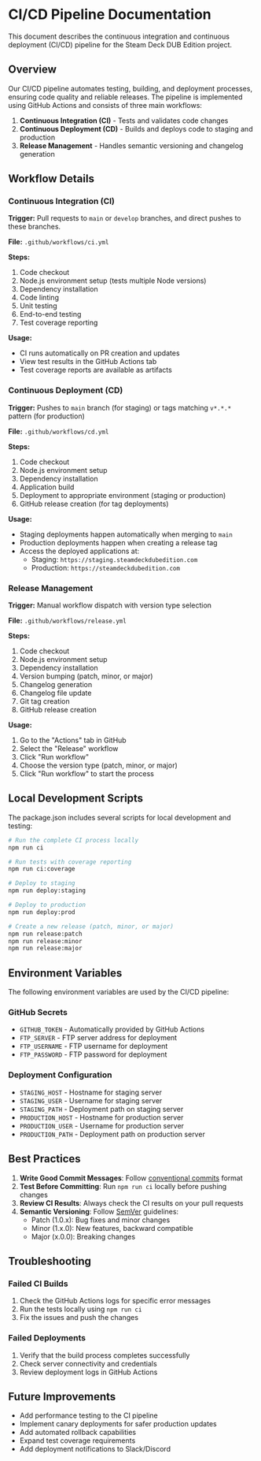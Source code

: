 # CI/CD Pipeline Documentation

This document describes the continuous integration and continuous deployment (CI/CD) pipeline for the Steam Deck DUB Edition project.

## Overview

Our CI/CD pipeline automates testing, building, and deployment processes, ensuring code quality and reliable releases. The pipeline is implemented using GitHub Actions and consists of three main workflows:

1. **Continuous Integration (CI)** - Tests and validates code changes
2. **Continuous Deployment (CD)** - Builds and deploys code to staging and production
3. **Release Management** - Handles semantic versioning and changelog generation

## Workflow Details

### Continuous Integration (CI)

**Trigger:** Pull requests to `main` or `develop` branches, and direct pushes to these branches.

**File:** `.github/workflows/ci.yml`

**Steps:**
1. Code checkout
2. Node.js environment setup (tests multiple Node versions)
3. Dependency installation
4. Code linting
5. Unit testing
6. End-to-end testing
7. Test coverage reporting

**Usage:**
- CI runs automatically on PR creation and updates
- View test results in the GitHub Actions tab
- Test coverage reports are available as artifacts

### Continuous Deployment (CD)

**Trigger:** Pushes to `main` branch (for staging) or tags matching `v*.*.*` pattern (for production)

**File:** `.github/workflows/cd.yml`

**Steps:**
1. Code checkout
2. Node.js environment setup
3. Dependency installation
4. Application build
5. Deployment to appropriate environment (staging or production)
6. GitHub release creation (for tag deployments)

**Usage:**
- Staging deployments happen automatically when merging to `main`
- Production deployments happen when creating a release tag
- Access the deployed applications at:
  - Staging: `https://staging.steamdeckdubedition.com`
  - Production: `https://steamdeckdubedition.com`

### Release Management

**Trigger:** Manual workflow dispatch with version type selection

**File:** `.github/workflows/release.yml`

**Steps:**
1. Code checkout
2. Node.js environment setup
3. Dependency installation
4. Version bumping (patch, minor, or major)
5. Changelog generation
6. Changelog file update
7. Git tag creation
8. GitHub release creation

**Usage:**
1. Go to the "Actions" tab in GitHub
2. Select the "Release" workflow
3. Click "Run workflow"
4. Choose the version type (patch, minor, or major)
5. Click "Run workflow" to start the process

## Local Development Scripts

The package.json includes several scripts for local development and testing:

```bash
# Run the complete CI process locally
npm run ci

# Run tests with coverage reporting
npm run ci:coverage

# Deploy to staging
npm run deploy:staging

# Deploy to production
npm run deploy:prod

# Create a new release (patch, minor, or major)
npm run release:patch
npm run release:minor
npm run release:major
```

## Environment Variables

The following environment variables are used by the CI/CD pipeline:

### GitHub Secrets

- `GITHUB_TOKEN` - Automatically provided by GitHub Actions
- `FTP_SERVER` - FTP server address for deployment
- `FTP_USERNAME` - FTP username for deployment
- `FTP_PASSWORD` - FTP password for deployment

### Deployment Configuration

- `STAGING_HOST` - Hostname for staging server
- `STAGING_USER` - Username for staging server
- `STAGING_PATH` - Deployment path on staging server
- `PRODUCTION_HOST` - Hostname for production server
- `PRODUCTION_USER` - Username for production server
- `PRODUCTION_PATH` - Deployment path on production server

## Best Practices

1. **Write Good Commit Messages**: Follow [conventional commits](https://www.conventionalcommits.org/) format
2. **Test Before Committing**: Run `npm run ci` locally before pushing changes
3. **Review CI Results**: Always check the CI results on your pull requests
4. **Semantic Versioning**: Follow [SemVer](https://semver.org/) guidelines:
   - Patch (1.0.x): Bug fixes and minor changes
   - Minor (1.x.0): New features, backward compatible
   - Major (x.0.0): Breaking changes

## Troubleshooting

### Failed CI Builds

1. Check the GitHub Actions logs for specific error messages
2. Run the tests locally using `npm run ci`
3. Fix the issues and push the changes

### Failed Deployments

1. Verify that the build process completes successfully
2. Check server connectivity and credentials
3. Review deployment logs in GitHub Actions

## Future Improvements

- Add performance testing to the CI pipeline
- Implement canary deployments for safer production updates
- Add automated rollback capabilities
- Expand test coverage requirements
- Add deployment notifications to Slack/Discord 